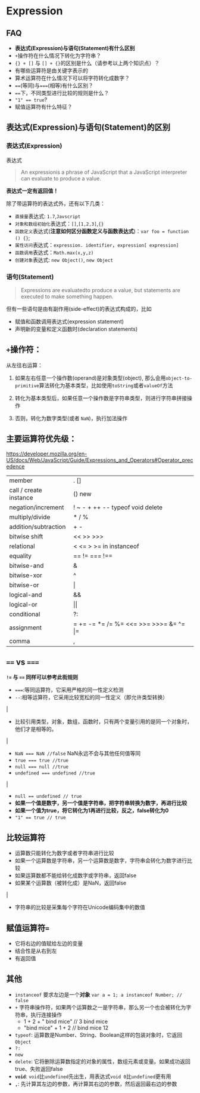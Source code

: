 # Expression

## FAQ 

- **表达式(Expression)与语句(Statement)有什么区别**
- `+`操作符在什么情况下转化为字符串？
- `{} + []` 与 `[] + {}`的区别是什么（请参考以上两个知识点）？
- 有哪些运算符是由关键字表示的
- 算术运算符在什么情况下可以将字符转化成数字？
- `==`(等同)与`===`(相等)有什么区别？
- `==`下，不同类型进行比较的规则是什么？
- `"1" == true`?
- 赋值运算符有什么特征？

## 表达式(Expression)与语句(Statement)的区别

### 表达式(Expression)

表达式

>An  expressionis a phrase of JavaScript that a JavaScript interpreter can  evaluate to produce a value.

**表达式一定有返回值！**

除了带运算符的表达式外，还有以下几类：

- `直接量`表达式: `1.7`,`Javscript`
- `对象和数组初始化`表达式：`[]`,`[1,2,3]`,`{}`
- `函数定义`表达式(**注意如何区分函数定义与函数表达式**)：`var foo = function () {}`;
- `属性访问`表达式：`expression. identifier`，`expression[ expression]`
- `函数调用`表达式：`Math.max(x,y,z) `
- `创建对象`表达式: `new Object()`, `new Object`

### 语句(Statement)

>Expressions are  evaluatedto produce a value, but statements are executed to make something happen.

但有一些语句是由有副作用(side-effect)的表达式构成的，比如

- 赋值和函数调用表达式(expression statement)
- 声明新的变量和定义函数时(declaration statements)


## `+`操作符：

从左往右运算：

1. 如果左右任意一个操作数(operand)是对象类型(object), 那么会用`object-to-primitive`算法转化为基本类型，比如使用`toString`或者`valueOf`方法

2. 转化为基本类型后，如果任意一个操作数是字符串类型，则进行字符串拼接操作

3. 否则，转化为数字类型(或者 `NaN`)，执行加法操作

## 主要运算符优先级：

https://developer.mozilla.org/en-US/docs/Web/JavaScript/Guide/Expressions_and_Operators#Operator_precedence

<table>
    <tr><td>member</td><td>  . []</td></tr>
    <tr><td>call / create instance</td><td>  () new</td></tr>
    <tr><td>negation/increment</td><td>  ! ~ - + ++ -- typeof void delete</td></tr>
    <tr><td>multiply/divide</td><td> * / %</td></tr>
    <tr><td>addition/subtraction</td><td>    + -</td></tr>
    <tr><td>bitwise shift</td><td>   << >> >>></td></tr>
    <tr><td>relational</td><td>  < <= > >= in instanceof</td></tr>
    <tr><td>equality</td><td>    == != === !==</td></tr>
    <tr><td>bitwise-and</td><td> &</td></tr>
    <tr><td>bitwise-xor</td><td> ^</td></tr>
    <tr><td>bitwise-or</td><td>  |</td></tr>
    <tr><td>logical-and</td><td> &&</td></tr>
    <tr><td>logical-or</td><td>  ||</td></tr>
    <tr><td>conditional</td><td> ?:</td></tr>
    <tr><td>assignment</td><td>  = += -= *= /= %= <<= >>= >>>= &= ^= |=</td></tr>
    <tr><td>comma</td><td>   ,</td></tr>
</table>

## `==` vs `===`

**`!=` 与 `==` 同样可以参考此街规则**


- `===`:等同运算符，它采用严格的同一性定义检测
- `--`:相等运算符，它采用比较宽松的同一性定义（即允许类型转换）

|

- 比较引用类型，对象，数组，函数时，只有两个变量引用的是同一个对象时，他们才是相等的。

|

- `NaN === NaN //false` NaN永远不会与其他任何值等同
- `true === true //true`
- `null === null //true`
- `undefined === undefined //true`

|

- `null == undefined // true`
- **如果一个值是数字，另一个值是字符串，把字符串转换为数字，再进行比较**
- **如果一个值为true，将它转化为1再进行比较，反之，false转化为0**
- `"1" == true // true`

## 比较运算符

- 运算数只能转化为数字或者字符串进行比较
- 如果一个运算数是字符串，另一个运算数是数字，字符串会转化为数字进行比较
- 如果运算数都不能给转化成数字或字符串，返回false
- 如果某个运算数（被转化成）是NaN，返回false

|

- 字符串的比较是采集每个字符在Unicode编码集中的数值

## 赋值运算符`=`

- 它将右边的值赋给左边的变量
- 结合性是从右到左
- 有返回值

## 其他

- `instanceof` 要求左边是一个**对象** `var a = 1; a instanceof Number; // false`
- `+` 字符串操作符，如果两个运算数之一是字符串，那么另一个也会被转化为字符串，执行连接操作
    - 1 + 2 + " bind mice" // 3 bind mice
    - "bind mice" + 1 + 2 // bind mice 12
- `typeof`: 运算数是Number、String、Boolean这样的包装对象时，它返回`Object`
- `?:`
- `new`
- `delete`: 它将删除运算数指定的对象的属性，数组元素或变量。如果成功返回true、失败返回false
- **`void`**: `void`比`undefined`先出生，用表达式`void 0`比`undefined`更有用
- **`,`**: 先计算其左边的参数，再计算其右边的参数，然后返回最右边的参数